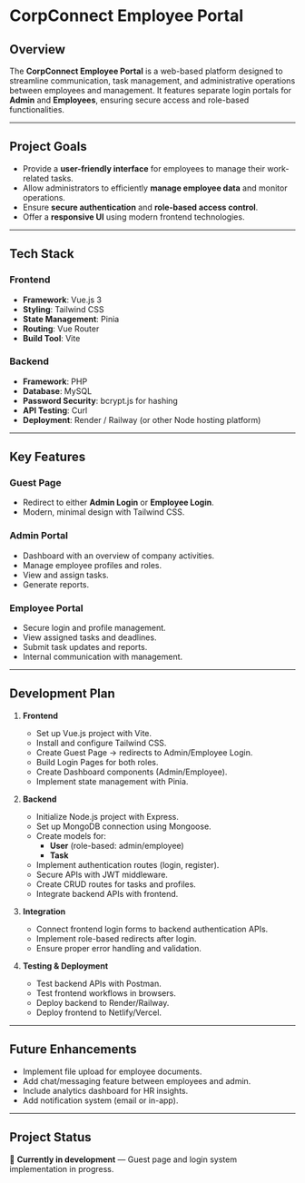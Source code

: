 # CorpConnect Employee Portal

## Overview

The **CorpConnect Employee Portal** is a web-based platform designed to streamline communication, task management, and administrative operations between employees and management. It features separate login portals for **Admin** and **Employees**, ensuring secure access and role-based functionalities.

---

## Project Goals

- Provide a **user-friendly interface** for employees to manage their work-related tasks.
- Allow administrators to efficiently **manage employee data** and monitor operations.
- Ensure **secure authentication** and **role-based access control**.
- Offer a **responsive UI** using modern frontend technologies.

---

## Tech Stack

### Frontend

- **Framework**: Vue.js 3
- **Styling**: Tailwind CSS
- **State Management**: Pinia
- **Routing**: Vue Router
- **Build Tool**: Vite

### Backend

- **Framework**: PHP
- **Database**: MySQL
- **Password Security**: bcrypt.js for hashing
- **API Testing**: Curl
- **Deployment**: Render / Railway (or other Node hosting platform)

---

## Key Features

### Guest Page

- Redirect to either **Admin Login** or **Employee Login**.
- Modern, minimal design with Tailwind CSS.

### Admin Portal

- Dashboard with an overview of company activities.
- Manage employee profiles and roles.
- View and assign tasks.
- Generate reports.

### Employee Portal

- Secure login and profile management.
- View assigned tasks and deadlines.
- Submit task updates and reports.
- Internal communication with management.

---

## Development Plan

1. **Frontend**

   - Set up Vue.js project with Vite.
   - Install and configure Tailwind CSS.
   - Create Guest Page → redirects to Admin/Employee Login.
   - Build Login Pages for both roles.
   - Create Dashboard components (Admin/Employee).
   - Implement state management with Pinia.

2. **Backend**

   - Initialize Node.js project with Express.
   - Set up MongoDB connection using Mongoose.
   - Create models for:
     - **User** (role-based: admin/employee)
     - **Task**
   - Implement authentication routes (login, register).
   - Secure APIs with JWT middleware.
   - Create CRUD routes for tasks and profiles.
   - Integrate backend APIs with frontend.

3. **Integration**

   - Connect frontend login forms to backend authentication APIs.
   - Implement role-based redirects after login.
   - Ensure proper error handling and validation.

4. **Testing & Deployment**
   - Test backend APIs with Postman.
   - Test frontend workflows in browsers.
   - Deploy backend to Render/Railway.
   - Deploy frontend to Netlify/Vercel.

---

## Future Enhancements

- Implement file upload for employee documents.
- Add chat/messaging feature between employees and admin.
- Include analytics dashboard for HR insights.
- Add notification system (email or in-app).

---

## Project Status

🚀 **Currently in development** — Guest page and login system implementation in progress.
